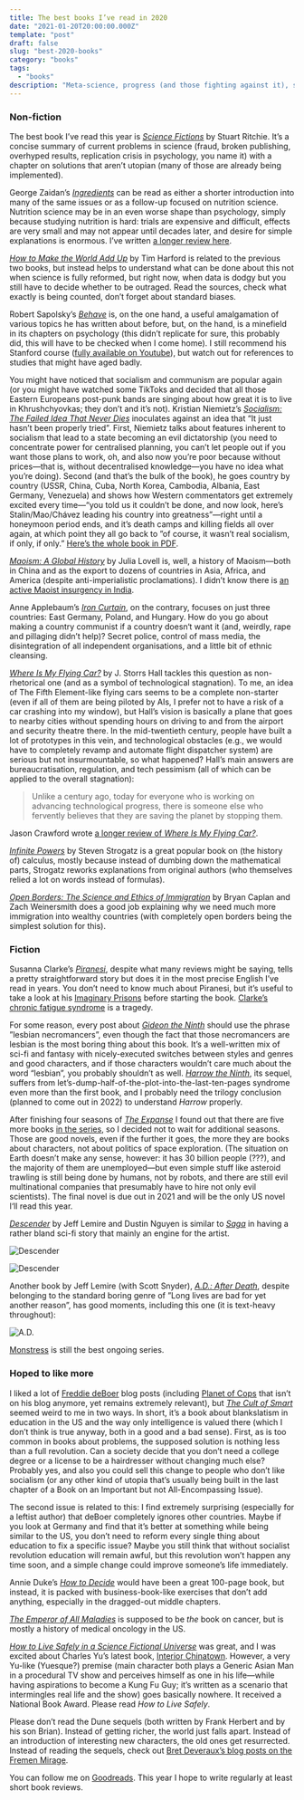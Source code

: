 ```yaml
---
title: The best books I’ve read in 2020
date: "2021-01-20T20:00:00.000Z"
template: "post"
draft: false
slug: "best-2020-books"
category: "books"
tags:
  - "books"
description: "Meta-science, progress (and those fighting against it), sci-fi, and some grumpiness."
---
```

### Non-fiction

The best book I’ve read this year is *[Science Fictions](https://www.goodreads.com/book/show/54542683-science-fictions)* by Stuart Ritchie. It’s a concise summary of current problems in science (fraud, broken publishing, overhyped results, replication crisis in psychology, you name it) with a chapter on solutions that aren’t utopian (many of those are already being implemented).

George Zaidan’s *[Ingredients](https://www.goodreads.com/book/show/48765223-ingredients)* can be read as either a shorter introduction into many of the same issues or as a follow-up focused on nutrition science. Nutrition science may be in an even worse shape than psychology, simply because studying nutrition is hard: trials are expensive and difficult, effects are very small and may not appear until decades later, and desire for simple explanations is enormous. I’ve written [a longer review here](https://razumau.net/posts/ingredients-review).

*[How to Make the World Add Up](https://www.goodreads.com/book/show/54564213-how-to-make-the-world-add-up)* by Tim Harford is related to the previous two books, but instead helps to understand what can be done about this not when science is fully reformed, but right now, when data is dodgy but you still have to decide whether to be outraged. Read the sources, check what exactly is being counted, don’t forget about standard biases.

Robert Sapolsky’s *[Behave](https://www.goodreads.com/book/show/31170723-behave)* is, on the one hand, a useful amalgamation of various topics he has written about before, but, on the hand, is a minefield in its chapters on psychology (this didn’t replicate for sure, this probably did, this will have to be checked when I come home). I still recommend his Stanford course ([fully available on Youtube](https://www.youtube.com/playlist?list=PL848F2368C90DDC3D)), but watch out for references to studies that might have aged badly.

You might have noticed that socialism and communism are popular again (or you might have watched some TikToks and decided that all those Eastern Europeans post-punk bands are singing about how great it is to live in Khrushchyovkas; they don’t and it’s not). Kristian Niemietz’s *[Socialism: The Failed Idea That Never Dies](https://www.goodreads.com/book/show/43809219-socialism)* inoculates against an idea that “It just hasn’t been properly tried”. First, Niemietz talks about features inherent to socialism that lead to a state becoming an evil dictatorship (you need to concentrate power for centralised planning, you can’t let people out if you want those plans to work, oh, and also now you’re poor because without prices—that is, without decentralised knowledge—you have no idea what you’re doing). Second (and that’s the bulk of the book), he goes country by country (USSR, China, Cuba, North Korea, Cambodia, Albania, East Germany, Venezuela) and shows how Western commentators get extremely excited every time—“you told us it couldn’t be done, and now look, here’s Stalin/Mao/Chávez leading his country into greatness”—right until a honeymoon period ends, and it’s death camps and killing fields all over again, at which point they all go back to ”of course, it wasn’t real socialism, if only, if only.” [Here’s the whole book in PDF](https://iea.org.uk/wp-content/uploads/2019/02/Niemietz-Socialism.pdf).

*[Maoism: A Global History](https://www.goodreads.com/book/show/40554093-maoism)* by Julia Lovell is, well, a history of Maoism—both in China and as the export to dozens of countries in Asia, Africa, and America (despite anti-imperialistic proclamations). I didn’t know there is [an active Maoist insurgency in India](https://en.wikipedia.org/wiki/Naxalite%E2%80%93Maoist_insurgency).

Anne Applebaum’s *[Iron Curtain](https://www.goodreads.com/book/show/13531848-iron-curtain)*, on the contrary, focuses on just three countries: East Germany, Poland, and Hungary. How do you go about making a country communist if a country doesn‘t want it (and, weirdly, rape and pillaging didn’t help)? Secret police, control of mass media, the disintegration of all independent organisations, and a little bit of ethnic cleansing.

*[Where Is My Flying Car?](https://www.goodreads.com/book/show/42036377-where-is-my-flying-car)* by J. Storrs Hall tackles this question as non-rhetorical one (and as a symbol of technological stagnation). To me, an idea of The Fifth Element-like flying cars seems to be a complete non-starter (even if all of them are being piloted by AIs, I prefer not to have a risk of a car crashing into my window), but Hall’s vision is basically a plane that goes to nearby cities without spending hours on driving to and from the airport and security theatre there. In the mid-twentieth century, people have built a lot of prototypes in this vein, and technological obstacles (e.g., we would have to completely revamp and automate flight dispatcher system) are serious but not insurmountable, so what happened? Hall’s main answers are bureaucratisation, regulation, and tech pessimism (all of which can be applied to the overall stagnation):
> Unlike a century ago, today for everyone who is working on advancing technological progress, there is someone else who fervently believes that they are saving the planet by stopping them.

Jason Crawford wrote [a longer review of *Where Is My Flying Car?*](https://rootsofprogress.org/where-is-my-flying-car).

*[Infinite Powers](https://www.goodreads.com/book/show/40796176-infinite-powers)* by Steven Strogatz is a great popular book on (the history of) calculus, mostly because instead of dumbing down the mathematical parts, Strogatz reworks explanations from original authors (who themselves relied a lot on words instead of formulas).

*[Open Borders: The Science and Ethics of Immigration](https://www.goodreads.com/book/show/42867903-open-borders)* by Bryan Caplan and Zach Weinersmith does a good job explaining why we need much more immigration into wealthy countries (with completely open borders being the simplest solution for this).

### Fiction
Susanna Clarke’s *[Piranesi](https://www.goodreads.com/book/show/50202953-piranesi)*, despite what many reviews might be saying, tells a pretty straightforward story but does it in the most precise English I’ve read in years. You don’t need to know much about Piranesi, but it’s useful to take a look at his [Imaginary Prisons](https://en.wikipedia.org/wiki/Imaginary_Prisons) before starting the book. [Clarke’s chronic fatigue syndrome](https://www.theguardian.com/books/2020/sep/12/susanna-clarke-i-was-cut-off-from-the-world-bound-in-one-place-by-illness) is a tragedy.

For some reason, every post about *[Gideon the Ninth](https://www.goodreads.com/book/show/42036538-gideon-the-ninth)* should use the phrase ”lesbian necromancers”, even though the fact that those necromancers are lesbian is the most boring thing about this book. It’s a well-written mix of sci-fi and fantasy with nicely-executed switches between styles and genres and good characters, and if those characters wouldn’t care much about the word “lesbian”, you probably shouldn’t as well. *[Harrow the Ninth](https://www.goodreads.com/book/show/39325105-harrow-the-ninth)*, its sequel, suffers from let’s-dump-half-of-the-plot-into-the-last-ten-pages syndrome even more than the first book, and I probably need the trilogy conclusion (planned to come out in 2022) to understand *Harrow* properly.

After finishing four seasons of *[The Expanse](https://en.wikipedia.org/wiki/The_Expanse_(TV_series))* I found out that there are five more books [in the series](https://www.goodreads.com/series/56399-the-expanse), so I decided not to wait for additional seasons. Those are good novels, even if the further it goes, the more they are books about characters, not about politics of space exploration. (The situation on Earth doesn’t make any sense, however: it has 30 billion people (???), and the majority of them are unemployed—but even simple stuff like asteroid trawling is still being done by humans, not by robots, and there are still evil multinational companies that presumably have to hire not only evil scientists). The final novel is due out in 2021 and will be the only US novel I‘ll read this year.

*[Descender](https://www.goodreads.com/book/show/35357761-descender)* by Jeff Lemire and Dustin Nguyen is similar to *[Saga](https://www.goodreads.com/book/show/15704307-saga-vol-1)* in having a rather bland sci-fi story that mainly an engine for the artist.

![Descender](/media/2020_descender_1.png)

![Descender](/media/2020_descender_2.png)

Another book by Jeff Lemire (with Scott Snyder), *[A.D.: After Death](https://www.goodreads.com/book/show/33163459-a-d)*,  despite belonging to the standard boring genre of ”Long lives are bad for yet another reason”, has good moments, including this one (it is text-heavy throughout):

![A.D.](/media/2020_AD.png)

[Monstress](https://www.goodreads.com/series/178016-monstress) is still the best ongoing series.

### Hoped to like more

I liked a lot of [Freddie deBoer](https://fredrikdeboer.com/blog/) blog posts (including [Planet of Cops](https://medium.com/@jesse.singal/planet-of-cops-50889004904d) that isn’t on his blog anymore, yet remains extremely relevant), but *[The Cult of Smart](https://www.goodreads.com/book/show/48578537-the-cult-of-smart)* seemed weird to me in two ways. In short, it’s a book about blankslatism in education in the US and the way only intelligence is valued there (which I don’t think is true anyway, both in a good and a bad sense). First, as is too common in books about problems, the supposed solution is nothing less than a full revolution. Can a society decide that you don’t need a college degree or a license to be a hairdresser without changing much else? Probably yes, and also you could sell this change to people who don’t like socialism (or any other kind of utopia that’s usually being built in the last chapter of a Book on an Important but not All-Encompassing Issue).

The second issue is related to this: I find extremely surprising (especially for a leftist author) that deBoer completely ignores other countries. Maybe if you look at Germany and find that it’s better at something while being similar to the US, you don’t need to reform every single thing about education to fix a specific issue? Maybe you still think that without socialist revolution education will remain awful, but this revolution won’t happen any time soon, and a simple change could improve someone’s life immediately.

Annie Duke’s *[How to Decide](https://www.goodreads.com/book/show/51066664-how-to-decide)* would have been a great 100-page book, but instead, it is packed with business-book-like exercises that don’t add anything, especially in the dragged-out middle chapters.

*[The Emperor of All Maladies](https://www.goodreads.com/book/show/7170627-the-emperor-of-all-maladies)* is supposed to be *the* book on cancer, but is mostly a history of medical oncology in the US.

*[How to Live Safely in a Science Fictional Universe](https://www.goodreads.com/book/show/7726420-how-to-live-safely-in-a-science-fictional-universe)* was great, and I was excited about Charles Yu’s latest book, [Interior Chinatown](https://www.goodreads.com/book/show/44436221-interior-chinatown). However, a very Yu-like (Yuesque?) premise (main character both plays a Generic Asian Man in a procedural TV show and perceives himself as one in his life—while having aspirations to become a Kung Fu Guy; it’s written as a scenario that intermingles real life and the show) goes basically nowhere. It received a National Book Award. Please read *How to Live Safely*.

Please don’t read the Dune sequels (both written by Frank Herbert and by his son Brian). Instead of getting richer, the world just falls apart. Instead of an introduction of interesting new characters, the old ones get resurrected. Instead of reading the sequels, check out [Bret Deveraux’s blog posts on the Fremen Mirage](https://acoup.blog/2020/01/17/collections-the-fremen-mirage-part-i-war-at-the-dawn-of-civilization/).

You can follow me on [Goodreads](https://www.goodreads.com/user/show/3914248-jury-razumau). This year I hope to write regularly at least short book reviews.
